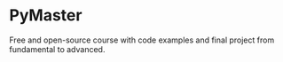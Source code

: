 # PyMaster
Free and open-source course with code examples and final project from fundamental to advanced. 
